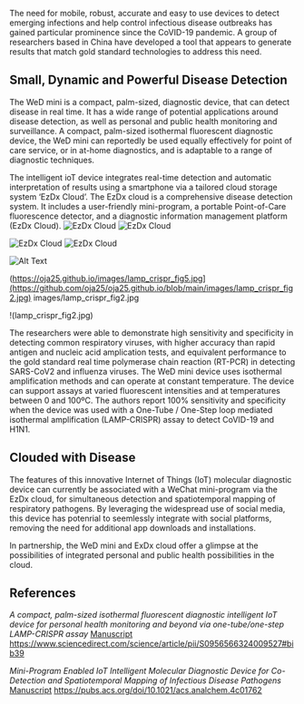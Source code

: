 The need for mobile, robust, accurate and easy to use devices to detect emerging infections and help control infectious disease outbreaks has gained particular prominence since the CoVID-19 pandemic. A group of researchers based in China have developed a tool that appears to generate results that match gold standard technologies to address this need. 

## Small, Dynamic and Powerful Disease Detection
The WeD mini is a compact, palm-sized, diagnostic device, that can detect disease in real time. It has a wide range of potential applications around disease detection, as well as personal and public health monitoring and surveillance. A compact, palm-sized isothermal fluorescent diagnostic device, the WeD mini can reportedly be used equally effectively for point of care service, or in at-home diagnostics, and is adaptable to a range of diagnostic techniques. 

The intelligent ioT device integrates real-time detection and automatic interpretation of results using a smartphone via a tailored cloud storage system ‘EzDx Cloud’. The EzDx cloud is a comprehensive disease detection system. It includes a user-friendly mini-program, a portable Point-of-Care fluorescence detector, and a diagnostic information management platform (EzDx Cloud). 
![EzDx Cloud](images/ac4c01762_0007.gif)
![EzDx Cloud](https://raw.githubusercontent.com/oja25/oja25.github.io/images/ac4c01762_0007.gif)

![EzDx Cloud](images/ac4c01762_0007.gif)
![EzDx Cloud](https://pubs.acs.org/cms/10.1021/acs.analchem.4c01762/asset/images/medium/ac4c01762_0007.gif)

![Alt Text](/oja25/oja25.github.io/images/lamp_crispr_fig5.jpg)

(https://oja25.github.io/images/lamp_crispr_fig5.jpg](https://github.com/oja25/oja25.github.io/blob/main/images/lamp_crispr_fig2.jpg)
images/lamp_crispr_fig2.jpg

!(lamp_crispr_fig2.jpg)

The researchers were able to demonstrate high sensitivity and specificity in detecting common respiratory viruses, with higher accuracy than rapid antigen and nucleic acid amplication tests, and equivalent performance to the gold standard real time polymerase chain reaction (RT-PCR) in detecting SARS-CoV2 and influenza viruses. The WeD mini device uses isothermal amplification methods and can operate at constant temperature. The device can support assays at varied fluorescent intensities and at temperatures between 0 and 100ºC. The authors report 100% sensitivity and specificity when the device was used with a One-Tube / One-Step loop mediated isothermal amplification (LAMP-CRISPR) assay to detect CoVID-19 and H1N1.


## Clouded with Disease
The features of this innovative Internet of Things (IoT) molecular diagnostic device can currently be associated with a WeChat mini-program via the EzDx cloud, for simultaneous detection and spatiotemporal mapping of respiratory pathogens. By leveraging the widespread use of social media, this device has potenrial to seemlessly integrate with social platforms, removing the need for additional app downloads and installations. 

In partnership, the WeD mini and ExDx cloud offer a glimpse at the possibilities of integrated personal and public health possibilities in the cloud.


## References
_A compact, palm-sized isothermal fluorescent diagnostic intelligent IoT device for personal health monitoring and beyond via one-tube/one-step LAMP-CRISPR assay_
[Manuscript](https://www.sciencedirect.com/science/article/pii/S0956566324009527#bib39)
https://www.sciencedirect.com/science/article/pii/S0956566324009527#bib39

_Mini-Program Enabled IoT Intelligent Molecular Diagnostic Device for Co-Detection and Spatiotemporal Mapping of Infectious Disease Pathogens_
[Manuscript](https://pubs.acs.org/doi/10.1021/acs.analchem.4c01762)
https://pubs.acs.org/doi/10.1021/acs.analchem.4c01762
